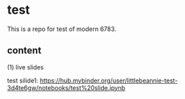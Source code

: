 # test

This is a repo for test of modern 6783.

## content
(1) live slides

test silide1:  https://hub.mybinder.org/user/littlebeannie-test-3d4te6gw/notebooks/test%20slide.ipynb


